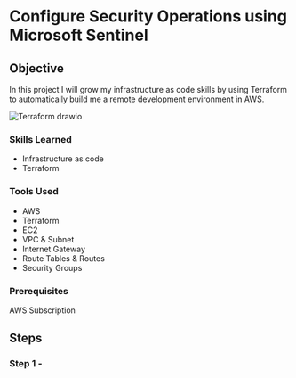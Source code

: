# Configure Security Operations using Microsoft Sentinel

## Objective
In this project I will grow my infrastructure as code skills by using Terraform to automatically build me a remote development environment in AWS.

![Terraform drawio](https://github.com/user-attachments/assets/0f8d6f4e-f6b1-4f14-8433-5b36d4f68952)


### Skills Learned

- Infrastructure as code
- Terraform

### Tools Used

- AWS
- Terraform
- EC2
- VPC & Subnet
- Internet Gateway
- Route Tables & Routes
- Security Groups

### Prerequisites 
AWS Subscription

## Steps

### Step 1 - 
